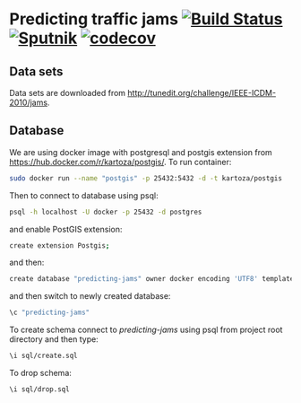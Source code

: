 # Predicting traffic jams [![Build Status](https://travis-ci.org/jedrz/predicting-jams.svg)](https://travis-ci.org/jedrz/predicting-jams) [![Sputnik](https://sputnik.ci/conf/badge)](https://sputnik.ci/app#/builds/jedrz/predicting-jams) [![codecov](https://codecov.io/gh/jedrz/predicting-jams/branch/master/graph/badge.svg)](https://codecov.io/gh/jedrz/predicting-jams)

## Data sets

Data sets are downloaded from http://tunedit.org/challenge/IEEE-ICDM-2010/jams.

## Database

We are using docker image with postgresql and postgis extension from https://hub.docker.com/r/kartoza/postgis/.
To run container:
```bash
sudo docker run --name "postgis" -p 25432:5432 -d -t kartoza/postgis
```
Then to connect to database using psql:
```bash
psql -h localhost -U docker -p 25432 -d postgres
```
and enable PostGIS extension:
```bash
create extension Postgis;
```
and then:
```bash
create database "predicting-jams" owner docker encoding 'UTF8' template template_postgis;
```
and then switch to newly created database:
```bash
\c "predicting-jams"
```
To create schema connect to *predicting-jams* using psql from project root directory and then type:
```bash
\i sql/create.sql
```
To drop schema:
```bash
\i sql/drop.sql
```
